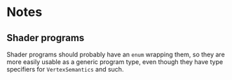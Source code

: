 # Notes
## Shader programs
Shader programs should probably have an `enum` wrapping them, so they are more easily usable as a generic program type, even though they have type specifiers for `VertexSemantics` and such.
